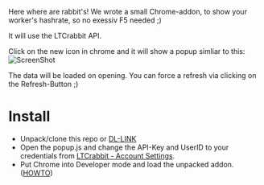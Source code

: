 Here where are rabbit's! We wrote a small Chrome-addon, to show your worker's hashrate, so no exessiv F5 needed ;)

It will use the LTCrabbit API.

Click on the new icon in chrome and it will show a popup simliar to this:
![ScreenShot](https://github.com/StrohhutMicha/ltcrabbit-status-chrome-addon/raw/master/screenshot.png)

The data will be loaded on opening. You can force a refresh via clicking on the Refresh-Button ;)

Install
==========

 - Unpack/clone this repo or [DL-LINK](https://github.com/StrohhutMicha/ltcrabbit-status-chrome-addon/archive/master.zip)
 - Open the popup.js and change the API-Key and UserID to your credentials from [LTCrabbit - Account Settings](https://www.ltcrabbit.com/index.php?page=account&action=edit).
 - Put Chrome into Developer mode and load the unpacked addon. ([HOWTO](http://developer.chrome.com/extensions/getstarted.html#unpacked)) 